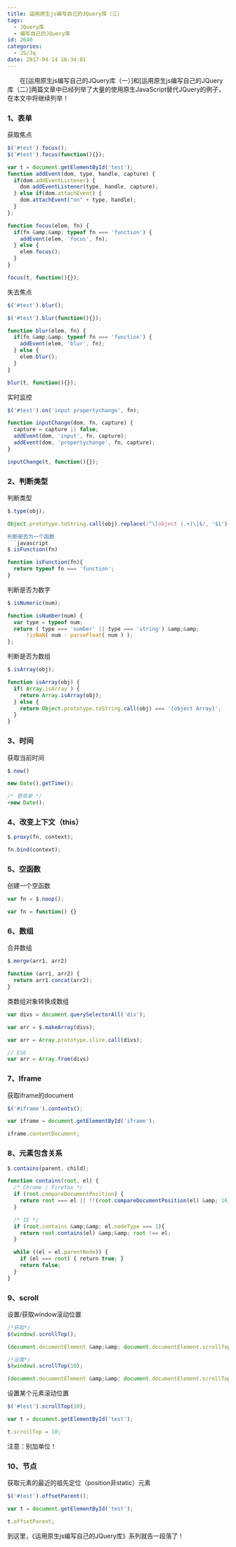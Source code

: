 ```yaml
---
title: 运用原生js编写自己的JQuery库（三）
tags:
  - JQuery库
  - 编写自己的JQuery库
id: 2640
categories:
  - JS/Jq
date: 2017-04-14 16:34:01
---
```

&emsp;&emsp;在[运用原生js编写自己的JQuery库（一）]和[运用原生js编写自己的JQuery库（二）]两篇文章中已经列举了大量的使用原生JavaScript替代JQuery的例子，在本文中将继续列举！

### **1、表单**

获取焦点
```javascript
$('#test').focus();  
$('#test').focus(function(){});

var t = document.getElementById('test');
function addEvent(dom, type, handle, capture) {       
  if(dom.addEventListener) {       
    dom.addEventListener(type, handle, capture);        
  } else if(dom.attachEvent) {       
    dom.attachEvent("on" + type, handle);       
  } 
}; 

function focus(elem, fn) {
  if(fn &amp;&amp; typeof fn === 'function') {
    addEvent(elem, 'focus', fn);
  } else {
    elem.focus();
  }
}

focus(t, function(){});
```

失去焦点
```javascript
$('#test').blur();

$('#test').blur(function(){});

function blur(elem, fn) {    
  if(fn &amp;&amp; typeof fn === 'function') {    
    addEvent(elem, 'blur', fn);    
  } else {    
    elem.blur();    
  }   
}    

blur(t, function(){});
```

实时监控
```javascript
$('#test').on('input propertychange', fn);

function inputChange(dom, fn, capture) {   
  capture = capture || false;   
  addEvent(dom, 'input', fn, capture);
  addEvent(dom, 'propertychange', fn, capture);   
}

inputChange(t, function(){});
```

### **2、判断类型**

判断类型
```javascript
$.type(obj);

Object.prototype.toString.call(obj).replace(/^\[object (.+)\]$/, '$1').toLowerCase();```

判断是否为一个函数
```javascript
$.isFunction(fn)

function isFunction(fn){
  return typeof fn === 'function';
}
```

判断是否为数字
```javascript
$.isNumeric(num);

function isNumber(num) {
  var type = typeof num;
  return ( type === 'number' || type === 'string') &amp;&amp; 
      !isNaN( num - parseFloat( num ) );
};
```

判断是否为数组
```javascript
$.isArray(obj);

function isArray(obj) {
  if( Array.isArray ) {
    return Array.isArray(obj);
  } else {
    return Object.prototype.toString.call(obj) === '[object Array]';
  }
}
```

### **3、时间**


获取当前时间
```javascript
$.now()

new Date().getTime();

/* 更简单 */
+new Date();
```

### **4、改变上下文（this）**

```javascript
$.proxy(fn, context);

fn.bind(context);

```

### **5、空函数**


创建一个空函数
```javascript
var fn = $.noop();

var fn = function() {}
```

### **6、数组**

合并数组
```javascript
$.merge(arr1, arr2)

function (arr1, arr2) {
  return arr1.concat(arr2);
}
```

类数组对象转换成数组
```javascript
var divs = document.querySelectorAll('div');

var arr = $.makeArray(divs);

var arr = Array.prototype.slice.call(divs);

// ES6 
var arr = Array.from(divs)
```

### **7、Iframe**


获取iframe的document
```javascript
$('#iframe').contents();

var iframe = document.getElementById('iframe');

iframe.contentDocument;
```

### **8、元素包含关系**

```javascript
$.contains(parent, child);

function contains(root, el) { 
  /* Chrome / Firefox */  
  if (root.compareDocumentPosition) {  
    return root === el || !!(root.compareDocumentPosition(el) &amp; 16);  
  } 

  /* IE */
  if (root.contains &amp;&amp; el.nodeType === 1){   
    return root.contains(el) &amp;&amp; root !== el;   
  }   

  while ((el = el.parentNode)) {  
    if (el === root) { return true; }  
    return false;   
  }
}
```

### **9、scroll**

设置/获取window滚动位置
```javascript
/*获取*/
$(window).scrollTop();

(document.documentElement &amp;&amp; document.documentElement.scrollTop) || document.body.scrollTop

/*设置*/
$(window).scrollTop(10);

(document.documentElement &amp;&amp; document.documentElement.scrollTop = 10) || document.body.scrollTop = 10;
```

设置某个元素滚动位置
```javascript
$('#test').scrollTop(10);

var t = document.getElementById('test');

t.scrollTop = 10;
```

注意：别加单位！

### **10、节点**

获取元素的最近的祖先定位（position非static）元素
```javascript
$('#test').offsetParent();

var t = document.getElementById('test');

t.offsetParent;
```

到这里，《运用原生js编写自己的JQuery库》系列就告一段落了！